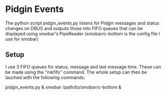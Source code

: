 Pidgin Events
=============

The python script pidgin_events.py listens for Pidgin messages and status
changes on DBUS and outputs those into FIFO queues that can be displayed
using xmobar's PipeReader (xmobarrc-bottom is the config file I use for xmobar)

Setup
-----

I use 3 FIFO queues for status, message and last message time. These can
be made using the "mkfifo" command. The whole setup can then be lauched
with the following commands:

pidgin_events.py &
xmobar /path/to/xmobarrc-bottom &

